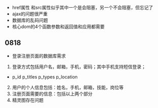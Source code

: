 - href属性 和src属性似乎其中一个是会阻塞，另一个不会阻塞，但忘记了
- ajax的问题很严重
- 数据库的乱码问题
- 核心dom的4个函数参数和返回值和应用都需要
## 0818
- 登录注册页面的数据库需求
1. 登录方式包括用户名，邮箱，手机，密码；其中手机支持短信登录；
  -   p_id p_titles p_types p_location 
2. 用户的个人信息包括：姓名，手机，邮箱，技能，岗位等
3. 注册页面需要的信息：包括以上两个部分
4. 精灵图存在问题
